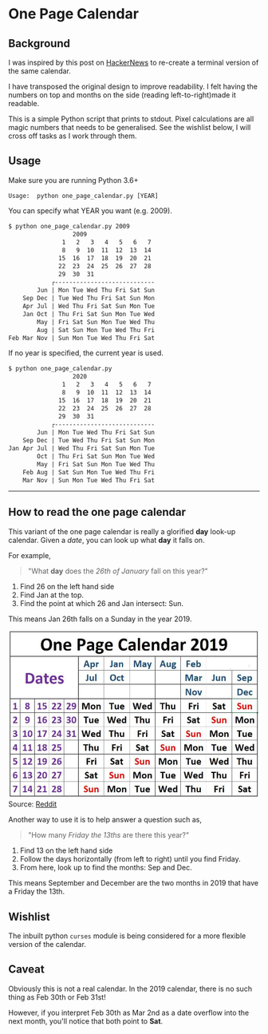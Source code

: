 # One Page Calendar

## Background

I was inspired by this post on [HackerNews](https://news.ycombinator.com/item?id=21921165) to re-create a terminal version of the same calendar.

I have transposed the original design to improve readability. I felt having the numbers on top and months on the side (reading left-to-right)made it readable.

This is a simple Python script that prints to stdout. Pixel calculations are all magic numbers that needs to be generalised. See the wishlist below, I will cross off tasks as I work through them.

## Usage

Make sure you are running Python 3.6+

```plain
Usage:  python one_page_calendar.py [YEAR]
```

You can specify what YEAR you want (e.g. 2009).

```plain
$ python one_page_calendar.py 2009
                  2009
               1   2   3   4   5   6   7
               8   9  10  11  12  13  14
              15  16  17  18  19  20  21
              22  23  24  25  26  27  28
              29  30  31
            ┌----------------------------
        Jun | Mon Tue Wed Thu Fri Sat Sun
    Sep Dec | Tue Wed Thu Fri Sat Sun Mon
    Apr Jul | Wed Thu Fri Sat Sun Mon Tue
    Jan Oct | Thu Fri Sat Sun Mon Tue Wed
        May | Fri Sat Sun Mon Tue Wed Thu
        Aug | Sat Sun Mon Tue Wed Thu Fri
Feb Mar Nov | Sun Mon Tue Wed Thu Fri Sat
```

If no year is specified, the current year is used.

```plain
$ python one_page_calendar.py
                  2020
               1   2   3   4   5   6   7
               8   9  10  11  12  13  14
              15  16  17  18  19  20  21
              22  23  24  25  26  27  28
              29  30  31
            ┌----------------------------
        Jun | Mon Tue Wed Thu Fri Sat Sun
    Sep Dec | Tue Wed Thu Fri Sat Sun Mon
Jan Apr Jul | Wed Thu Fri Sat Sun Mon Tue
        Oct | Thu Fri Sat Sun Mon Tue Wed
        May | Fri Sat Sun Mon Tue Wed Thu
    Feb Aug | Sat Sun Mon Tue Wed Thu Fri
    Mar Nov | Sun Mon Tue Wed Thu Fri Sat
```

---

## How to read the one page calendar

This variant of the one page calendar is really a glorified **day** look-up calendar. Given a *date*, you can look up what **day** it falls on.

For example,

> "What **day** does the *26th of January* fall on this year?"

1. Find 26 on the left hand side
2. Find Jan at the top.
3. Find the point at which 26 and Jan intersect: Sun.

This means Jan 26th falls on a Sunday in the year 2019.

![one page calendar 2019](./opc.jpg)
Source: [Reddit](https://www.reddit.com/r/coolguides/comments/ad5dbu/onr_page_calendar_2019/)

Another way to use it is to help answer a question such as,

> "How many *Friday the 13ths* are there this year?"

1. Find 13 on the left hand side
2. Follow the days horizontally (from left to right) until you find Friday.
3. From here, look up to find the months: Sep and Dec.

This means September and December are the two months in 2019 that have a Friday the 13th.

## Wishlist

The inbuilt python `curses` module is being considered for a more flexible version of the calendar.

## Caveat

Obviously this is not a real calendar. In the 2019 calendar, there is no such thing as Feb 30th or Feb 31st!

However, if you interpret Feb 30th as Mar 2nd as a date overflow into the next month, you'll notice that both point to **Sat**.
